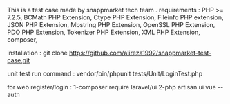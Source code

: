 This is a test case made by snappmarket tech team .
requirements :
PHP >= 7.2.5, 
BCMath PHP Extension, 
Ctype PHP Extension, 
Fileinfo PHP extension, 
JSON PHP Extension, 
Mbstring PHP Extension, 
OpenSSL PHP Extension, 
PDO PHP Extension, 
Tokenizer PHP Extension, 
XML PHP Extension, 
composer, 

installation :
git clone https://github.com/alireza1992/snappmarket-test-case.git

unit test run command :
vendor/bin/phpunit tests/Unit/LoginTest.php 

for web register/login :
1-composer require laravel/ui
2-php artisan ui vue --auth

